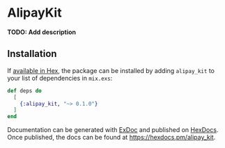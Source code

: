 # AlipayKit

**TODO: Add description**

## Installation

If [available in Hex](https://hex.pm/docs/publish), the package can be installed
by adding `alipay_kit` to your list of dependencies in `mix.exs`:

```elixir
def deps do
  [
    {:alipay_kit, "~> 0.1.0"}
  ]
end
```

Documentation can be generated with [ExDoc](https://github.com/elixir-lang/ex_doc)
and published on [HexDocs](https://hexdocs.pm). Once published, the docs can
be found at <https://hexdocs.pm/alipay_kit>.
